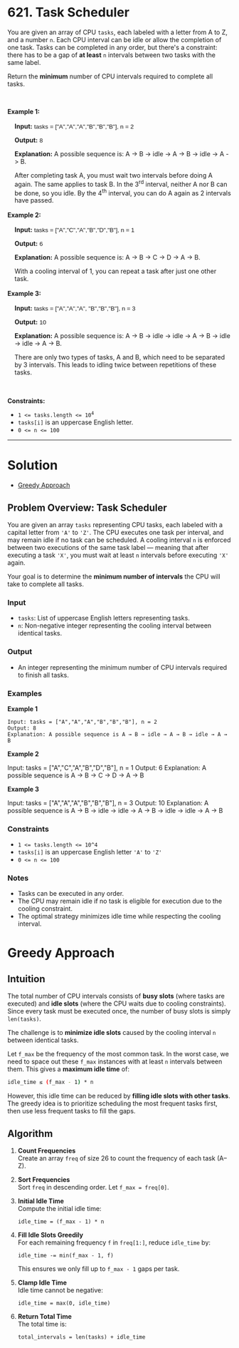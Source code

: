# 621. Task Scheduler

<p>You are given an array of CPU <code>tasks</code>, each labeled with a letter from A to Z, and a number <code>n</code>. Each CPU interval can be idle or allow the completion of one task. Tasks can be completed in any order, but there's a constraint: there has to be a gap of <strong>at least</strong> <code>n</code> intervals between two tasks with the same label.</p>

<p>Return the <strong>minimum</strong> number of CPU intervals required to complete all tasks.</p>

<p>&nbsp;</p>
<p><strong class="example">Example 1:</strong></p>

<div class="example-block" style="border-color: var(--border-tertiary); border-left-width: 2px; color: var(--text-secondary); font-size: 0.875rem; margin-bottom: 1rem; margin-top: 1rem; overflow: visible; padding-left: 1rem;">
<p><strong>Input:</strong> <span class="example-io" style="font-family: Menlo, sans-serif; font-size: 0.85rem;">tasks = ["A","A","A","B","B","B"], n = 2</span></p>

<p><strong>Output:</strong> <span class="example-io" style="font-family: Menlo, sans-serif; font-size: 0.85rem;">8</span></p>

<p><strong>Explanation:</strong> A possible sequence is: A -&gt; B -&gt; idle -&gt; A -&gt; B -&gt; idle -&gt; A -&gt; B.</p>

<p>After completing task A, you must wait two intervals before doing A again. The same applies to task B. In the 3<sup>rd</sup> interval, neither A nor B can be done, so you idle. By the 4<sup>th</sup> interval, you can do A again as 2 intervals have passed.</p>
</div>

<p><strong class="example">Example 2:</strong></p>

<div class="example-block" style="border-color: var(--border-tertiary); border-left-width: 2px; color: var(--text-secondary); font-size: 0.875rem; margin-bottom: 1rem; margin-top: 1rem; overflow: visible; padding-left: 1rem;">
<p><strong>Input:</strong> <span class="example-io" style="font-family: Menlo, sans-serif; font-size: 0.85rem;">tasks = ["A","C","A","B","D","B"], n = 1</span></p>

<p><strong>Output:</strong> <span class="example-io" style="font-family: Menlo, sans-serif; font-size: 0.85rem;">6</span></p>

<p><strong>Explanation:</strong> A possible sequence is: A -&gt; B -&gt; C -&gt; D -&gt; A -&gt; B.</p>

<p>With a cooling interval of 1, you can repeat a task after just one other task.</p>
</div>

<p><strong class="example">Example 3:</strong></p>

<div class="example-block" style="border-color: var(--border-tertiary); border-left-width: 2px; color: var(--text-secondary); font-size: 0.875rem; margin-bottom: 1rem; margin-top: 1rem; overflow: visible; padding-left: 1rem;">
<p><strong>Input:</strong> <span class="example-io" style="font-family: Menlo, sans-serif; font-size: 0.85rem;">tasks = ["A","A","A", "B","B","B"], n = 3</span></p>

<p><strong>Output:</strong> <span class="example-io" style="font-family: Menlo, sans-serif; font-size: 0.85rem;">10</span></p>

<p><strong>Explanation:</strong> A possible sequence is: A -&gt; B -&gt; idle -&gt; idle -&gt; A -&gt; B -&gt; idle -&gt; idle -&gt; A -&gt; B.</p>

<p>There are only two types of tasks, A and B, which need to be separated by 3 intervals. This leads to idling twice between repetitions of these tasks.</p>
</div>

<p>&nbsp;</p>
<p><strong>Constraints:</strong></p>

<ul>
	<li><code>1 &lt;= tasks.length &lt;= 10<sup>4</sup></code></li>
	<li><code>tasks[i]</code> is an uppercase English letter.</li>
	<li><code>0 &lt;= n &lt;= 100</code></li>
</ul>

---

# Solution

- [Greedy Approach](#greedy-approach)

## **Problem Overview: Task Scheduler**

You are given an array `tasks` representing CPU tasks, each labeled with a capital letter from `'A'` to `'Z'`. The CPU executes one task per interval, and may remain idle if no task can be scheduled. A cooling interval `n` is enforced between two executions of the same task label — meaning that after executing a task `'X'`, you must wait at least `n` intervals before executing `'X'` again.

Your goal is to determine the **minimum number of intervals** the CPU will take to complete all tasks.

### Input

- `tasks`: List of uppercase English letters representing tasks.
- `n`: Non-negative integer representing the cooling interval between identical tasks.

### Output

- An integer representing the minimum number of CPU intervals required to finish all tasks.

### Examples

**Example 1**

```text
Input: tasks = ["A","A","A","B","B","B"], n = 2
Output: 8
Explanation: A possible sequence is A → B → idle → A → B → idle → A → B
```

**Example 2**

Input: tasks = ["A","C","A","B","D","B"], n = 1
Output: 6
Explanation: A possible sequence is A → B → C → D → A → B

**Example 3**

Input: tasks = ["A","A","A","B","B","B"], n = 3
Output: 10
Explanation: A possible sequence is A → B → idle → idle → A → B → idle → idle → A → B

### Constraints

- `1 <= tasks.length <= 10^4`
- `tasks[i]` is an uppercase English letter `'A'` to `'Z'`
- `0 <= n <= 100`

### Notes

- Tasks can be executed in any order.
- The CPU may remain idle if no task is eligible for execution due to the cooling constraint.
- The optimal strategy minimizes idle time while respecting the cooling interval.

# Greedy Approach

## **Intuition**

The total number of CPU intervals consists of **busy slots** (where tasks are executed) and **idle slots** (where the CPU waits due to cooling constraints). Since every task must be executed once, the number of busy slots is simply `len(tasks)`.

The challenge is to **minimize idle slots** caused by the cooling interval `n` between identical tasks.

Let `f_max` be the frequency of the most common task. In the worst case, we need to space out these `f_max` instances with at least `n` intervals between them. This gives a **maximum idle time** of:

```sh
idle_time ≤ (f_max - 1) * n
```

However, this idle time can be reduced by **filling idle slots with other tasks**. The greedy idea is to prioritize scheduling the most frequent tasks first, then use less frequent tasks to fill the gaps.

## **Algorithm**

1. **Count Frequencies**  
   Create an array `freq` of size 26 to count the frequency of each task (A–Z).

2. **Sort Frequencies**  
   Sort `freq` in descending order. Let `f_max = freq[0]`.

3. **Initial Idle Time**  
   Compute the initial idle time:
   ```
   idle_time = (f_max - 1) * n
   ```

4. **Fill Idle Slots Greedily**  
   For each remaining frequency `f` in `freq[1:]`, reduce `idle_time` by:
   ```
   idle_time -= min(f_max - 1, f)
   ```
   This ensures we only fill up to `f_max - 1` gaps per task.

5. **Clamp Idle Time**  
   Idle time cannot be negative:
   ```
   idle_time = max(0, idle_time)
   ```

6. **Return Total Time**  
   The total time is:
   ```
   total_intervals = len(tasks) + idle_time
   ```
